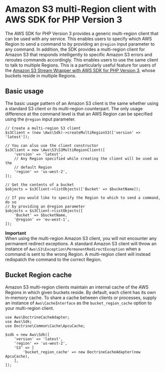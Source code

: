 # Amazon S3 multi\-Region client with AWS SDK for PHP Version 3<a name="s3-multiregion-client"></a>

The AWS SDK for PHP Version 3 provides a generic multi\-region client that can be used with any service\. This enables users to specify which AWS Region to send a command to by providing an `@region` input parameter to any command\. In addition, the SDK provides a multi\-region client for Amazon S3 that responds intelligently to specific Amazon S3 errors and reroutes commands accordingly\. This enables users to use the same client to talk to multiple Regions\. This is a particularly useful feature for users of the [Amazon S3 Stream Wrapper with AWS SDK for PHP Version 3](s3-stream-wrapper.md), whose buckets reside in multiple Regions\.

## Basic usage<a name="basic-usage"></a>

The basic usage pattern of an Amazon S3 client is the same whether using a standard S3 client or its multi\-region counterpart\. The only usage difference at the command level is that an AWS Region can be specified using the `@region` input parameter\.

```
// Create a multi-region S3 client
$s3Client = (new \Aws\Sdk)->createMultiRegionS3(['version' => 'latest']);

// You can also use the client constructor
$s3Client = new \Aws\S3\S3MultiRegionClient([
    'version' => 'latest',
    // Any Region specified while creating the client will be used as the
    // default Region
    'region' => 'us-west-2',
]);

// Get the contents of a bucket
$objects = $s3Client->listObjects(['Bucket' => $bucketName]);

// If you would like to specify the Region to which to send a command, do so
// by providing an @region parameter
$objects = $s3Client->listObjects([
    'Bucket' => $bucketName,
    '@region' => 'eu-west-1',
]);
```

**Important**  
When using the multi\-region Amazon S3 client, you will not encounter any permanent redirect exceptions\. A standard Amazon S3 client will throw an instance of `Aws\S3\Exception\PermanentRedirectException` when a command is sent to the wrong Region\. A multi\-region client will instead redispatch the command to the correct Region\.

## Bucket Region cache<a name="bucket-region-cache"></a>

Amazon S3 multi\-region clients maintain an internal cache of the AWS Regions in which given buckets reside\. By default, each client has its own in\-memory cache\. To share a cache between clients or processes, supply an instance of `Aws\CacheInterface` as the `bucket_region_cache` option to your multi\-region client\.

```
use Aws\DoctrineCacheAdapter;
use Aws\Sdk;
use Doctrine\Common\Cache\ApcuCache;

$sdk = new Aws\Sdk([
    'version' => 'latest',
    'region' => 'us-west-2',
    'S3' => [
        'bucket_region_cache' => new DoctrineCacheAdapter(new ApcuCache),
    ],
]);
```